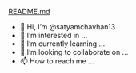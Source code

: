 [README.md](https://github.com/satyamchavhan13/satyamchavhan13/files/8223583/README.md)
- 👋 Hi, I’m @satyamchavhan13
- 👀 I’m interested in ...
- 🌱 I’m currently learning ...
- 💞️ I’m looking to collaborate on ...
- 📫 How to reach me ...

<!---
satyamchavhan13/satyamchavhan13 is a ✨ special ✨ repository because its `README.md` (this file) appears on your GitHub profile.
You can click the Preview link to take a look at your changes.
--->
